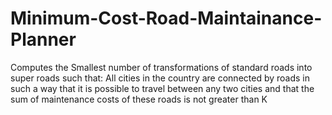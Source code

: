 # Minimum-Cost-Road-Maintainance-Planner
Computes the Smallest number of transformations of standard roads into super roads such that:
All cities in the country are connected by roads in such a way that it is possible to travel between any two cities and that the sum of maintenance costs of these roads is not greater than K
